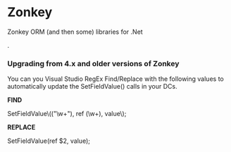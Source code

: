 # Zonkey
Zonkey ORM (and then some) libraries for .Net

.

### Upgrading from 4.x and older versions of Zonkey
You can you Visual Studio RegEx Find/Replace with the following values to automatically update the SetFieldValue() calls in your DCs.

**FIND**

SetFieldValue\\(("\w+"), ref (\w+), value\\);

**REPLACE**

SetFieldValue(ref $2, value);
